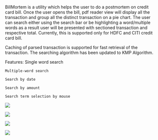 BillMortem is a utility which helps the user to do a postmortem on credit card bill. Once the user opens the bill, pdf reader view will display all the transaction and group all the distinct transaction on a pie chart. The user can search either using the search bar or be highlighting a word/multiple words as a result user will be presented with sectioned transaction and respective total.
Currently, this is supported only for HDFC and CITI credit card bill.

Caching of parsed transaction is supported for fast retrieval of the transaction. The searching algorithm has been updated to KMP Algorithm.

Features:
    Single word search

    Multiple-word search

    Search by date

    Search by amount

    Search term selection by mouse

![](https://github.com/pradeepxpankaj/BillMortem/blob/master/src/main/res/1.png)

![](https://github.com/pradeepxpankaj/BillMortem/blob/master/src/main/res/2.png)

![](https://github.com/pradeepxpankaj/BillMortem/blob/master/src/main/res/3.png)

![](https://github.com/pradeepxpankaj/BillMortem/blob/master/src/main/res/4.png)

